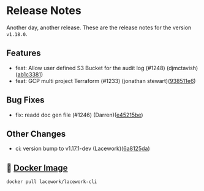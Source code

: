 # Release Notes
Another day, another release. These are the release notes for the version `v1.18.0`.

## Features
* feat: Allow user defined S3 Bucket for the audit log (#1248) (djmctavish)([ab1c3381](https://github.com/lacework/go-sdk/commit/ab1c338157fe855c0b6a20b5996e158a5b5f0da9))
* feat: GCP multi project Terraform (#1233) (jonathan stewart)([938511e6](https://github.com/lacework/go-sdk/commit/938511e6a96c9a97ebb7025e835cdc6d787ecca0))
## Bug Fixes
* fix: readd doc gen file (#1246) (Darren)([e45215be](https://github.com/lacework/go-sdk/commit/e45215be385284cb633d58e09dbd61f290576607))
## Other Changes
* ci: version bump to v1.17.1-dev (Lacework)([6a8125da](https://github.com/lacework/go-sdk/commit/6a8125da35b0383887e661f27859d4b5c72225a2))

## :whale: [Docker Image](https://hub.docker.com/r/lacework/lacework-cli)
```
docker pull lacework/lacework-cli
```
